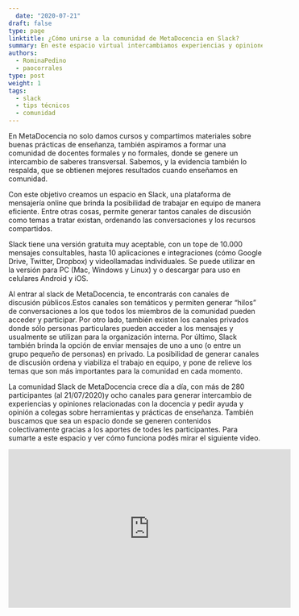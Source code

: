 ```yaml
---
  date: "2020-07-21"
draft: false
type: page
linktitle: ¿Cómo unirse a la comunidad de MetaDocencia en Slack?
summary: En este espacio virtual intercambiamos experiencias y opiniones relacionadas con la docencia, herramientas y prácticas de enseñanza.
authors: 
  - RominaPedino
  - paocorrales
type: post
weight: 1
tags: 
  - slack
  - tips técnicos 
  - comunidad
---
```


  
En MetaDocencia no solo damos cursos y compartimos materiales sobre buenas prácticas de enseñanza, también aspiramos a formar una comunidad de docentes formales y no formales, donde se genere un intercambio de saberes transversal. Sabemos, y la evidencia también lo respalda, que se obtienen mejores resultados cuando enseñamos en comunidad. 

Con este objetivo creamos un espacio en Slack, una plataforma de mensajería online que brinda la posibilidad de trabajar en equipo de manera eficiente. Entre otras cosas, permite generar tantos canales de discusión como temas a tratar existan, ordenando las conversaciones y los recursos compartidos. 

Slack tiene una versión gratuita muy aceptable, con un tope de 10.000 mensajes consultables, hasta 10 aplicaciones e integraciones (cómo Google Drive, Twitter, Dropbox) y videollamadas individuales. Se puede utilizar en la versión para PC (Mac, Windows y Linux) y o descargar para uso en celulares Android y iOS.

Al entrar al slack de MetaDocencia, te encontrarás con canales de discusión públicos.Estos canales son temáticos y permiten generar “hilos” de conversaciones a los que todos los miembros de la comunidad pueden acceder y participar. Por otro lado, también existen los canales privados donde  sólo personas particulares pueden acceder a los mensajes y usualmente se utilizan para la organización interna. Por último, Slack también brinda la opción de enviar mensajes de uno a uno (o entre un grupo pequeño de personas) en privado. La posibilidad de generar canales de discusión ordena y viabiliza el trabajo en equipo, y pone de relieve los temas que son más importantes para la comunidad en cada momento.

La comunidad Slack de MetaDocencia crece día a día, con más de 280 participantes (al 21/07/2020)y ocho canales para generar intercambio de experiencias y opiniones relacionadas con la docencia y pedir ayuda y opinión a colegas sobre herramientas y prácticas de enseñanza. También buscamos que sea un espacio donde se generen contenidos colectivamente gracias a los aportes de todes les participantes. Para sumarte a este espacio y ver cómo funciona podés mirar el siguiente video.

<iframe width="560" height="315" src="https://www.youtube-nocookie.com/embed/K4fzpIbtsyA" frameborder="0" allow="accelerometer; autoplay; encrypted-media; gyroscope; picture-in-picture" allowfullscreen></iframe>


